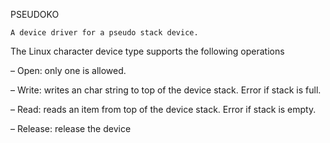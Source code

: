 PSEUDOKO 
    
    A device driver for a pseudo stack device.
 
The Linux character device type supports the following operations

– Open: only one is allowed.

– Write: writes an char string to top of the device stack. Error if stack is full.

– Read: reads an item from top of the device stack. Error if stack is empty.

– Release: release the device 
